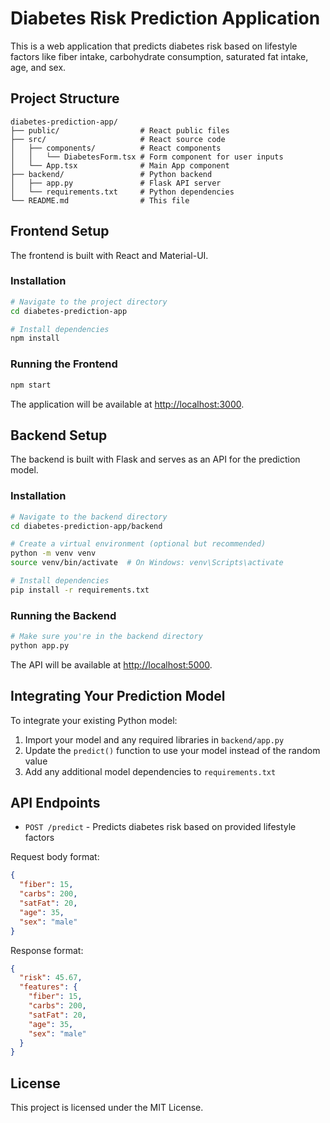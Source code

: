 # Diabetes Risk Prediction Application

This is a web application that predicts diabetes risk based on lifestyle factors like fiber intake, carbohydrate consumption, saturated fat intake, age, and sex.

## Project Structure

```
diabetes-prediction-app/
├── public/                  # React public files
├── src/                     # React source code
│   ├── components/          # React components
│   │   └── DiabetesForm.tsx # Form component for user inputs
│   └── App.tsx              # Main App component
├── backend/                 # Python backend
│   ├── app.py               # Flask API server
│   └── requirements.txt     # Python dependencies
└── README.md                # This file
```

## Frontend Setup

The frontend is built with React and Material-UI.

### Installation

```bash
# Navigate to the project directory
cd diabetes-prediction-app

# Install dependencies
npm install
```

### Running the Frontend

```bash
npm start
```

The application will be available at [http://localhost:3000](http://localhost:3000).

## Backend Setup

The backend is built with Flask and serves as an API for the prediction model.

### Installation

```bash
# Navigate to the backend directory
cd diabetes-prediction-app/backend

# Create a virtual environment (optional but recommended)
python -m venv venv
source venv/bin/activate  # On Windows: venv\Scripts\activate

# Install dependencies
pip install -r requirements.txt
```

### Running the Backend

```bash
# Make sure you're in the backend directory
python app.py
```

The API will be available at [http://localhost:5000](http://localhost:5000).

## Integrating Your Prediction Model

To integrate your existing Python model:

1. Import your model and any required libraries in `backend/app.py`
2. Update the `predict()` function to use your model instead of the random value
3. Add any additional model dependencies to `requirements.txt`

## API Endpoints

- `POST /predict` - Predicts diabetes risk based on provided lifestyle factors

Request body format:

```json
{
  "fiber": 15,
  "carbs": 200,
  "satFat": 20,
  "age": 35,
  "sex": "male"
}
```

Response format:

```json
{
  "risk": 45.67,
  "features": {
    "fiber": 15,
    "carbs": 200,
    "satFat": 20,
    "age": 35,
    "sex": "male"
  }
}
```

## License

This project is licensed under the MIT License.
